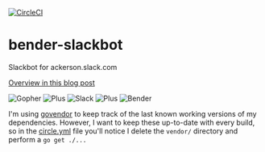 [![CircleCI](https://circleci.com/gh/danackerson/bender-slackbot.svg?style=svg)](https://circleci.com/gh/danackerson/bender-slackbot)

# bender-slackbot
Slackbot for ackerson.slack.com

[Overview in this blog post](http://www.agileweboperations.com/write-your-own-slack-chatbot-in-golang)

![Gopher](https://camo.githubusercontent.com/bc8853eda7cbe8b23b35b6b607b15367af9c3c36/68747470733a2f2f7261772e6769746875622e636f6d2f676f6c616e672d73616d706c65732f676f706865722d766563746f722f6d61737465722f676f706865722d66726f6e742e706e67) ![Plus](http://icons.iconarchive.com/icons/icons8/ios7/64/User-Interface-Plus-icon.png) ![Slack](https://a.slack-edge.com/0180/img/icons/app-256.png) ![Plus](http://icons.iconarchive.com/icons/icons8/ios7/64/User-Interface-Plus-icon.png) ![Bender](http://www.freelogovectors.net/wp-content/uploads/2012/04/bender.png)

I'm using [govendor](https://github.com/kardianos/govendor/blob/master/README.md) to keep track of the last known working versions of my dependencies.
However, I want to keep these up-to-date with every build, so in the [circle.yml](https://github.com/danackerson/bender-slackbot/blob/master/circle.yml#L16) file you'll notice I delete the `vendor/` directory and perform a `go get ./...`
